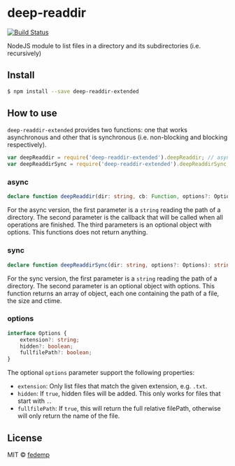 # deep-readdir

[![Build Status](https://travis-ci.org/fedemp/deep-readdir.svg?branch=master)](https://travis-ci.org/fedemp/deep-readdir)

NodeJS module to list files in a directory and its subdirectories (i.e. recursively)

## Install

````bash
$ npm install --save deep-readdir-extended
````

## How to use

`deep-readdir-extended` provides two functions: one that works asynchronous and other that is synchronous (i.e. non-blocking and blocking respectively).

````js
var deepReaddir = require('deep-readdir-extended').deepReaddir; // async
var deepReaddirSync = require('deep-readdir-extended').deepReaddirSync; // sync
````

### async

````typescript
declare function deepReaddir(dir: string, cb: Function, options?: Options): void;
````

For the async version, the first parameter is a `string` reading the path of a directory. The second parameter is the callback that will be called when all operations are finished. The third parameters is an optional object with options. This functions does not return anything.

### sync

````typescript
declare function deepReaddirSync(dir: string, options?: Options): string[];
````

For the sync version, the first parameter is a `string` reading the path of a directory. The second parameter is an optional object with options. This function returns an array of object, each one containing the path of a file, the size and ctime.

### options

````typescript
interface Options {
	extension?: string;
	hidden?: boolean;
	fullfilePath?: boolean;
}
````

The optional `options` parameter support the following properties:

* `extension`: Only list files that match the given extension, e.g. `.txt`.
* `hidden`: If `true`, hidden files will be added. This only works for files that start with `.`.
* `fullfilePath`: If `true`, this will return the full relative filePath, otherwise will only return the name of the file.

## License

MIT © [fedemp](https://github.com/fedemp/)
